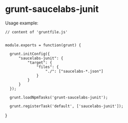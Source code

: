 grunt-saucelabs-junit
=====================

Usage example: 

    // content of 'gruntfile.js'
    
    
    module.exports = function(grunt) {
    
      grunt.initConfig({
          "saucelabs-junit": {
              "target": {
                  "files": {
                      "./": ["saucelabs-*.json"]
                  }
              }
          }
      });
      
      grunt.loadNpmTasks('grunt-saucelabs-junit');
      
      grunt.registerTask('default', ['saucelabs-junit']);
  
}
